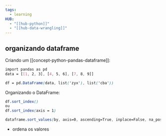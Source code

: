 ```yaml
---
tags:
  - learning
HUB:
  - "[[hub-python]]"
  - "[[hub-data-wrangling]]"
---
```



## organizando dataframe

Criando um [[concept-python-pandas-dataframe]]:
```css
import pandas as pd
data = [[1, 2, 3], [4, 5, 6], [7, 8, 9]]

df = pd.DataFrame(data, list('zyx'), list('cba'))
```

Organizando o DataFrame:
```css
df.sort_index()
ou 
df.sort_index(axis = 1)
```

```css
dataframe.sort_values(by, axis=0, ascending=True, inplace=False, na_position='last')

```
- ordena os valores 



